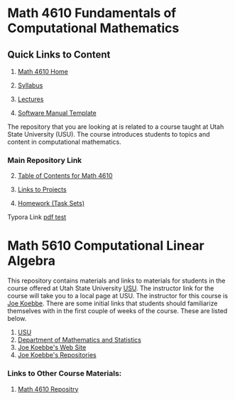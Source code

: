 # Math 4610 Fundamentals of Computational Mathematics

## Quick Links to Content

1. [Math 4610 Home](https://jvkoebbe.github.io/math4610)

2. [Syllabus](https://jvkoebbe.github.io/math4610/syllabus/md/syllabus)

3. [Lectures](https://jvkoebbe.github.io/math4610/lectures/toc_lectures)

4. [Software Manual Template](https://jvkoebbe.github.io/math4610/appendix02/softwareManualTemplate)

The repository that you are looking at is related to a course taught at Utah State University (USU). The course introduces
students to topics and content in computational mathematics.

### Main Repository Link
2. [Table of Contents for Math 4610](https://jvkoebbe.github.io/math4610/frontMatter/tableOfContents)

3. [Links to Projects](https://jvkoebbe.github.io/math4610/projects/indexOfProjects)

4. [Homework (Task Sets)](https://jvkoebbe.github.io/math4610/homework/indexOfHomeworkSets)

Typora Link [pdf test](https://jvkoebbe.github.io/math4610/FunDeal)



# Math 5610 Computational Linear Algebra

This repository contains materials and links to materials for students in the course offered at Utah State University
[USU](http://www.usu.edu/). The instructor link for the course will take you to a local page at USU. The instructor for this
course is [Joe Koebbe](http://www.math.usu.edu/~koebbe). There are some initial links that students should familiarize themselves
with in the first couple of weeks of the course. These are listed below.

1. [USU](http://www.usu.edu/)
2. [Department of Mathematics and Statistics](http://www.math.usu.edu/)
3. [Joe Koebbe's Web Site](http://www.math.usu.edu/~koebbe)
4. [Joe Koebbe's Repositories](https://github.com/jvkoebbe)

### Links to Other Course Materials:

1. [Math 4610 Repositry](https://jvkoebbe.github.io/math4610)
